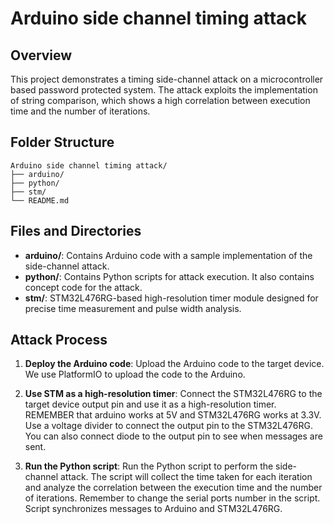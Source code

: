 # Arduino side channel timing attack

## Overview
This project demonstrates a timing side-channel attack on a microcontroller based password protected system. 
The attack exploits the implementation of string comparison, which shows a high correlation between execution time and the number of iterations.

## Folder Structure
```
Arduino side channel timing attack/
├── arduino/
├── python/
├── stm/
└── README.md
```

## Files and Directories
- **arduino/**: Contains Arduino code with a sample implementation of the side-channel attack.
- **python/**: Contains Python scripts for attack execution. It also contains concept code for the attack.
- **stm/**: STM32L476RG-based high-resolution timer module designed for precise time measurement and pulse width analysis.

## Attack Process
1. **Deploy the Arduino code**: Upload the Arduino code to the target device. We use PlatformIO to upload the code to the Arduino.

2. **Use STM as a high-resolution timer**: Connect the STM32L476RG to the target device output pin and use it as a high-resolution timer. REMEMBER that arduino works at 5V and STM32L476RG works at 3.3V. Use a voltage divider to connect the output pin to the STM32L476RG. You can also connect diode to the output pin to see when messages are sent.

3. **Run the Python script**: Run the Python script to perform the side-channel attack. The script will collect the time taken for each iteration and analyze the correlation between the execution time and the number of iterations. Remember to change the serial ports number in the script. Script synchronizes messages to Arduino and STM32L476RG.